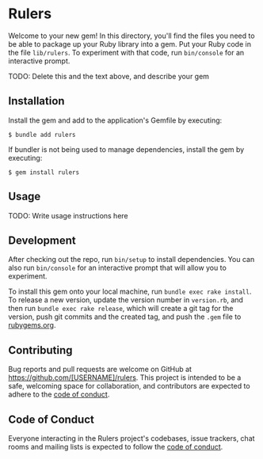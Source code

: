 # Rulers

Welcome to your new gem! In this directory, you'll find the files you need to be able to package up your Ruby library into a gem. Put your Ruby code in the file `lib/rulers`. To experiment with that code, run `bin/console` for an interactive prompt.

TODO: Delete this and the text above, and describe your gem

## Installation

Install the gem and add to the application's Gemfile by executing:

    $ bundle add rulers

If bundler is not being used to manage dependencies, install the gem by executing:

    $ gem install rulers

## Usage

TODO: Write usage instructions here

## Development

After checking out the repo, run `bin/setup` to install dependencies. You can also run `bin/console` for an interactive prompt that will allow you to experiment.

To install this gem onto your local machine, run `bundle exec rake install`. To release a new version, update the version number in `version.rb`, and then run `bundle exec rake release`, which will create a git tag for the version, push git commits and the created tag, and push the `.gem` file to [rubygems.org](https://rubygems.org).

## Contributing

Bug reports and pull requests are welcome on GitHub at https://github.com/[USERNAME]/rulers. This project is intended to be a safe, welcoming space for collaboration, and contributors are expected to adhere to the [code of conduct](https://github.com/[USERNAME]/rulers/blob/main/CODE_OF_CONDUCT.md).

## Code of Conduct

Everyone interacting in the Rulers project's codebases, issue trackers, chat rooms and mailing lists is expected to follow the [code of conduct](https://github.com/[USERNAME]/rulers/blob/main/CODE_OF_CONDUCT.md).
